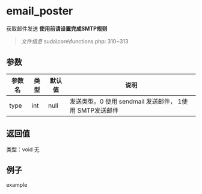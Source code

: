 # email_poster
获取邮件发送 **使用前请设置完成SMTP规则**
> *文件信息* suda\core\functions.php: 310~313

## 参数

| 参数名 | 类型 | 默认值 | 说明 |
|--------|-----|-------|-------|
| type |  int | null |  发送类型。0 使用 sendmail 发送邮件， 1使用 SMTP发送邮件 |

## 返回值
类型：void
无

## 例子

example